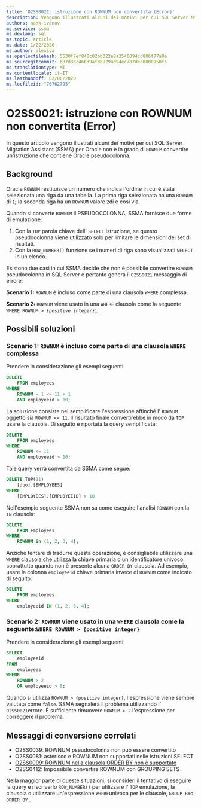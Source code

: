 ```yaml
---
title: 'O2SS0021: istruzione con ROWNUM non convertita (Error)'
description: Vengono illustrati alcuni dei motivi per cui SQL Server Migration Assistant (SSMA) per Oracle non è in grado di convertire un'istruzione che contiene Oracle ROWNUM pseudocolonna.
authors: nahk-ivanov
ms.service: ssma
ms.devlang: sql
ms.topic: article
ms.date: 1/22/2020
ms.author: alexiva
ms.openlocfilehash: 5530f7ef840c02bb322e8a2546094cd886f77a0e
ms.sourcegitcommit: b87d36c46b39af8b929ad94ec707dee8800950f5
ms.translationtype: MT
ms.contentlocale: it-IT
ms.lasthandoff: 02/08/2020
ms.locfileid: "76762795"
---
```

# <a name="o2ss0021-statement-with-rownum-not-converted-error"></a>O2SS0021: istruzione con ROWNUM non convertita (Error)

In questo articolo vengono illustrati alcuni dei motivi per cui SQL Server Migration Assistant (SSMA) per Oracle non è in grado di `ROWNUM` convertire un'istruzione che contiene Oracle pseudocolonna.

## <a name="background"></a>Background

Oracle `ROWNUM` restituisce un numero che indica l'ordine in cui è stata selezionata una riga da una tabella. La prima riga selezionata ha una `ROWNUM` di `1`; la seconda riga ha un `ROWNUM` valore `2`di e così via.

Quando si converte `ROWNUM` il PSEUDOCOLONNA, SSMA fornisce due forme di emulazione:

 1. Con la `TOP` parola chiave dell' `SELECT` istruzione, se questo pseudocolonna viene utilizzato solo per limitare le dimensioni del set di risultati.
 2. Con la `ROW_NUMBER()` funzione se i numeri di riga sono visualizzati `SELECT` in un elenco.

Esistono due casi in cui SSMA decide che non è possibile convertire `ROWNUM` pseudocolonna in SQL Server e pertanto genera il `O2SS0021` messaggio di errore:

**Scenario 1:** `ROWNUM` è incluso come parte di una clausola `WHERE` complessa.

**Scenario 2:** `ROWNUM` viene usato in una `WHERE` clausola come la seguente `WHERE ROWNUM > {positive integer}`:.

## <a name="possible-remedies"></a>Possibili soluzioni

### <a name="scenario-1-rownum-is-included-as-part-of-a-complex-where-clause"></a>Scenario 1: `ROWNUM` è incluso come parte di una clausola `WHERE` complessa

Prendere in considerazione gli esempi seguenti:

```sql
DELETE
    FROM employees
WHERE
    ROWNUM - 1 <= 11 + 1
    AND employeeid > 10;
```

La soluzione consiste nel semplificare l'espressione affinché l' `ROWNUM` oggetto sia `ROWNUM <= 11`. Il risultato finale convertirebbe in modo da `TOP` usare la clausola. Di seguito è riportata la query semplificata:

```sql
DELETE
    FROM employees
WHERE
    ROWNUM <= 11
    AND employeeid > 10;
```

Tale query verrà convertita da SSMA come segue:

```sql
DELETE TOP(11)
    [dbo].[EMPLOYEES]
WHERE
    [EMPLOYEES].[EMPLOYEEID] > 10
```

Nell'esempio seguente SSMA non sa come eseguire l'analisi `ROWNUM` con la `IN` clausola:

```sql
DELETE
    FROM employees
WHERE
    ROWNUM in (1, 2, 3, 4);
```

Anziché tentare di tradurre questa operazione, è consigliabile utilizzare una `WHERE` clausola che utilizza la chiave primaria o un identificatore univoco, soprattutto quando non è presente alcuna `ORDER BY` clausola. Ad esempio, usare la colonna `employeeid` chiave primaria invece di `ROWNUM` come indicato di seguito:

```sql
DELETE
    FROM employees
WHERE
    employeeid IN (1, 2, 3, 4);
```

### <a name="scenario-2-rownum-is-used-in-a-where-clause-like-this-where-rownum--positive-integer"></a>Scenario 2: `ROWNUM` viene usato in una `WHERE` clausola come la seguente:`WHERE ROWNUM > {positive integer}`

Prendere in considerazione gli esempi seguenti:

```sql
SELECT
    employeeid
FROM
    employees
WHERE
    ROWNUM > 2
    OR employeeid > 8;
```

Quando si utilizza `ROWNUM > {positive integer}`, l'espressione viene sempre valutata come `false`. SSMA segnalerà il problema utilizzando l' `O2SS0021`errore. È sufficiente rimuovere `ROWNUM > 2` l'espressione per correggere il problema.

## <a name="related-conversion-messages"></a>Messaggi di conversione correlati

* O2SS0039: ROWNUM pseudocolonna non può essere convertito
* O2SS0081: asterisco e ROWNUM non supportati nelle istruzioni SELECT
* [O2SS0099: ROWNUM nella clausola ORDER BY non è supportato](o2ss0099.md)
* O2SS0412: Impossibile convertire ROWNUM con GROUPING SETS

Nella maggior parte di queste situazioni, si consideri il tentativo di eseguire la query e riscriverlo `ROW_NUMBER()` per utilizzare l' `TOP` emulazione, la clausola o utilizzare un'espressione `WHERE`univoca per le clausole, `GROUP BY`o `ORDER BY` .
